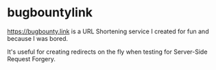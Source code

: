 # bugbountylink
https://bugbounty.link is a URL Shortening service I created for fun and because I was bored.

It's useful for creating redirects on the fly when testing for Server-Side Request Forgery.
